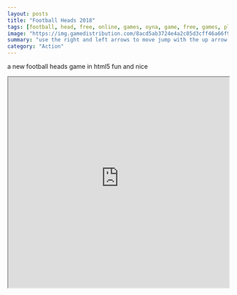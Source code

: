```yaml
---
layout: posts
title: "Football Heads 2018"
tags: [football, head, free, online, games, oyna, game, free, games, play, play, games]
image: "https://img.gamedistribution.com/8acd5ab3724e4a2c85d3cff46a66f944.jpg"
summary: "use the right and left arrows to move jump with the up arrow and kick the ball with the space bar  free online games oyna game free games play play games"
category: "Action"
---
```


a new football heads game in html5 fun and nice

<iframe width="100%" height="480px;" src="https://html5.gamedistribution.com/8acd5ab3724e4a2c85d3cff46a66f944/"></iframe>